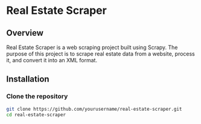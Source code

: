 # Real Estate Scraper

## Overview
Real Estate Scraper is a web scraping project built using Scrapy. The purpose of this project is to scrape real estate data from a website, process it, and convert it into an XML format.

## Installation

### Clone the repository
```bash
git clone https://github.com/yourusername/real-estate-scraper.git
cd real-estate-scraper
